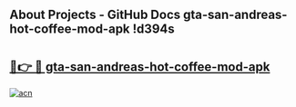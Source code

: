 ## About Projects - GitHub Docs gta-san-andreas-hot-coffee-mod-apk !d394s

# <h2><a href="https://andorid.site?title=gta-san-andreas-hot-coffee-mod-apk&ref=13PRO">🔗👉 🔴 gta-san-andreas-hot-coffee-mod-apk</a></h2>

[![acn](https://github.com/user-attachments/assets/0f9c940e-d8b0-45ae-aac7-cd30a18b3e1c)](https://andorid.site?title=gta-san-andreas-hot-coffee-mod-apk&ref=13PRO)


